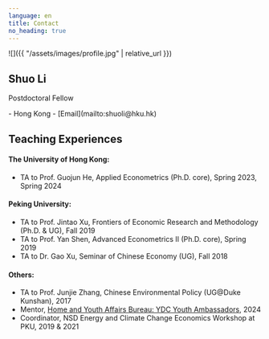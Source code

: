 ```yaml
---
language: en
title: Contact
no_heading: true
---
```


<div class="row">
<div class="col-md-4" markdown="1">
<div class="site-personal-heading" markdown="1">
![]({{ "/assets/images/profile.jpg" | relative_url }})

## Shuo Li

Postdoctoral Fellow
</div>
<div class="site-personal-info" markdown="1">
- <span class="icon icon-office"></span> Hong Kong
- <span class="icon icon-mail"></span> [Email](mailto:shuoli@hku.hk)
</div>
</div>
<div class="col-md-8" markdown="1">

## Teaching Experiences

#### The University of Hong Kong: 
- TA to Prof. Guojun He, Applied Econometrics (Ph.D. core), Spring 2023, Spring 2024 

#### Peking University: 
- TA to Prof. Jintao Xu, Frontiers of Economic Research and Methodology (Ph.D. & UG), Fall 2019
- TA to Prof. Yan Shen, Advanced Econometrics II (Ph.D. core), Spring 2019
- TA to Dr. Gao Xu, Seminar of Chinese Economy (UG), Fall 2018

#### Others: 
- TA to Prof. Junjie Zhang, Chinese Environmental Policy (UG@Duke Kunshan), 2017
- Mentor, [Home and Youth Affairs Bureau: YDC Youth Ambassadors](https://www.ydc.gov.hk/en/programmes/ambassadors/), 2024
- Coordinator, NSD Energy and Climate Change Economics Workshop at PKU, 2019 & 2021
